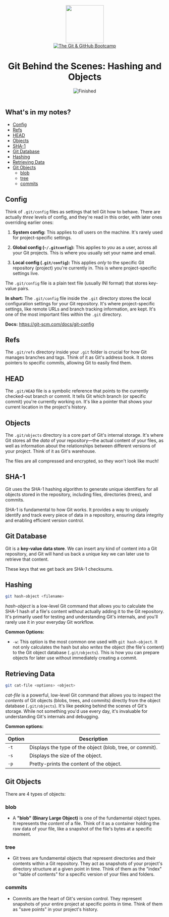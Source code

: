 
<div>
<div id="icon" align="center">
<img src="https://media3.giphy.com/media/v1.Y2lkPTc5MGI3NjExM3ZseHp6MDVnZTRheGNndnJ4eXlmYTI0ZHhidnY0b2R4MnU1enRlbSZlcD12MV9pbnRlcm5hbF9naWZfYnlfaWQmY3Q9cw/JWy2zBSXQ55W5Jh00D/giphy.gif" width="120"/>
</div>
<div id="title" align="center">
<a href="https://www.udemy.com/course/git-and-github-bootcamp/">
<img src="https://img.shields.io/badge/The_Git_&amp;_GitHub_Bootcamp-white?logo=udemy&style=for-the-badge&color=D2CBCB" alt="The Git &amp; GitHub Bootcamp" />
</a>
<h1>Git Behind the Scenes: Hashing and Objects</h1>
</div>
</div>

<div align="center">
<img src="https://img.shields.io/badge/Finished-2025--02--06-white?labelColor=2A6041&color=B6EFD4" alt="Finished" />
<br />
<br />
</div>

## What's in my notes?

- [Config](#config)
- [Refs](#refs)
- [HEAD](#head)
- [Objects](#objects)
- [SHA-1](#sha-1)
- [Git Database](#git-database)
- [Hashing](#hashing)
- [Retrieving Data](#retrieving-data)
- [Git Objects](#git-objects)
	- [blob](#blob)
	- [tree](#tree)
	- [commits](#commits)

## Config

Think of `.git/config` files as settings that tell Git how to behave. There are actually _three_ levels of config, and they're read in this order, with later ones overriding earlier ones:

1. **System config:** This applies to _all_ users on the machine. It's rarely used for project-specific settings.

2. **Global config (`~/.gitconfig`):** This applies to _you_ as a user, across all your Git projects. This is where you usually set your name and email.

3. **Local config (`.git/config`):** This applies _only_ to the specific Git repository (project) you're currently in. This is where project-specific settings live.

The `.git/config` file is a plain text file (usually INI format) that stores key-value pairs.

**In short:** The `.git/config` file inside the `.git` directory stores the local configuration settings for your Git repository. It's where project-specific settings, like remote URLs and branch tracking information, are kept. It's one of the most important files within the `.git` directory.

**Docs:** https://git-scm.com/docs/git-config

## Refs

The `.git/refs` directory inside your `.git` folder is crucial for how Git manages branches and tags. Think of it as Git's address book. It stores pointers to specific commits, allowing Git to easily find them.

## HEAD

The `.git/HEAD` file is a symbolic reference that points to the currently checked-out branch or commit. It tells Git which branch (or specific commit) you're currently working on. It's like a pointer that shows your current location in the project's history.

## Objects

The `.git/objects` directory is a core part of Git's internal storage. It's where Git stores all the _data_ of your repository—the actual content of your files, as well as information about the relationships between different versions of your project. Think of it as Git's warehouse.

The files are all compressed and encrypted, so they won't look like much!

## SHA-1

Git uses the SHA-1 hashing algorithm to generate unique identifiers for all objects stored in the repository, including files, directories (trees), and commits.

SHA-1 is fundamental to how Git works. It provides a way to uniquely identify and track every piece of data in a repository, ensuring data integrity and enabling efficient version control.

## Git Database

Git is a **key-value data store**. We can insert any kind of content into a Git repository, and Git will hand us back a unique key we can later use to retrieve that content.

These keys that we get back are SHA-1 checksums.

## Hashing

```bash
git hash-object <filename>
```

_hash-object_ is a low-level Git command that allows you to calculate the SHA-1 hash of a file's content _without_ actually adding it to the Git repository. It's primarily used for testing and understanding Git's internals, and you'll rarely use it in your everyday Git workflow.

**Common Options:**

- `-w`: This option is the most common one used with `git hash-object`. It not only calculates the hash but also _writes_ the object (the file's content) to the Git object database (`.git/objects`). This is how you can prepare objects for later use without immediately creating a commit.

## Retrieving Data

```bash
git cat-file <options> <object>
```

_cat-file_ is a powerful, low-level Git command that allows you to inspect the _contents_ of Git objects (blobs, trees, and commits) directly from the object database (`.git/objects`). It's like peeking behind the scenes of Git's storage. While not something you'd use every day, it's invaluable for understanding Git's internals and debugging.

**Common options:**

| <center>Option</center> | <center>Description</center> |
|---|---|
| `-t` | Displays the type of the object (blob, tree, or commit). |
| `-s` | Displays the size of the object. |
| `-p` | Pretty-prints the content of the object. |

## Git Objects

There are 4 types of objects:

### blob

- A **"blob" (Binary Large Object)** is one of the fundamental object types. It represents the *content* of a file. Think of it as a container holding the raw data of your file, like a snapshot of the file's bytes at a specific moment.

### tree

- Git trees are fundamental objects that represent directories and their contents within a Git repository. They act as snapshots of your project's directory structure at a given point in time. Think of them as the "index" or "table of contents" for a specific version of your files and folders.

### commits

- Commits are the heart of Git's version control. They represent snapshots of your entire project at specific points in time. Think of them as "save points" in your project's history.
